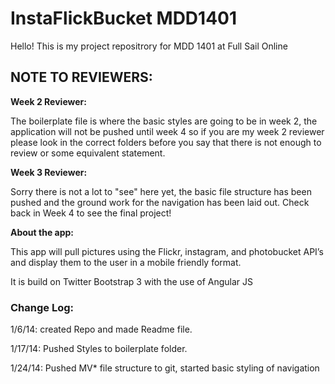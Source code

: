 <h1>InstaFlickBucket MDD1401</h1>

<p>Hello! This is my project repositrory for MDD 1401 at Full Sail Online</p>

<h2>NOTE TO REVIEWERS:</h2>

<p><strong>Week 2 Reviewer:</strong></p>
The boilerplate file is where the basic styles are going to be in week 2, the application will not be pushed until week 4 so if you are my week 2 reviewer please look in the correct folders before you say that there is not enough to review or some equivalent statement. 

<p><strong>Week 3 Reviewer:</strong></p>
Sorry there is not a lot to "see" here yet, the basic file structure has been pushed and the ground work for the navigation has been laid out. Check back in Week 4 to see the final project! 

<p><strong>About the app:</strong></p>

This app will pull pictures using the Flickr, instagram, and photobucket API’s and display them to the user in a mobile friendly format.

It is build on Twitter Bootstrap 3 with the use of Angular JS

<h3>Change Log:</h3>

1/6/14: created Repo and made Readme file.

1/17/14: Pushed Styles to boilerplate folder.

1/24/14: Pushed MV* file structure to git, started basic styling of navigation
